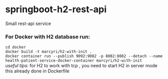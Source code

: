 # springboot-h2-rest-api
Small rest-api service

### For Docker with H2 database run:
`cd docker`<br />
`docker build -t marcyri/h2-with-init .`<br />
`docker container run --publish 9092:9082 -p 8082:8082 --detach --name health-patient-service-docker-container marcyri/h2-with-init`<br />
*useful tips:* for H2 to work with tcp , you need to start H2 in server mode<br />
this already done in Dockerfile<br />
